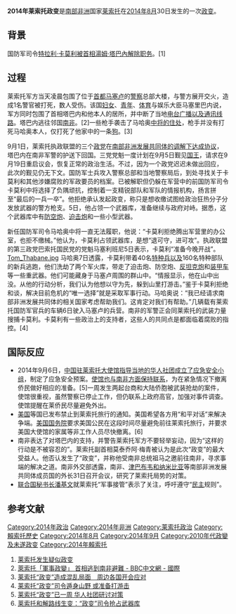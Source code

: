 **2014年莱索托政变**是[南部非洲](../Page/南部非洲.md "wikilink")国家[莱索托](../Page/莱索托.md "wikilink")在[2014年8月](../Page/2014年8月.md "wikilink")30日发生的一次[政变](https://zh.wikipedia.org/wiki/政变 "wikilink")。

## 背景

国防军司令[特拉利·卡莫利被](https://zh.wikipedia.org/wiki/特拉利·卡莫利 "wikilink")[首相](https://zh.wikipedia.org/wiki/首相 "wikilink")[湯姆·塔巴內解除职务](https://zh.wikipedia.org/wiki/湯姆·塔巴內 "wikilink")。\[1\]

## 过程

莱索托军方当天凌晨包围了位于[首都](../Page/首都.md "wikilink")[马塞卢](../Page/马塞卢.md "wikilink")的[警察](../Page/警察.md "wikilink")总部大楼，与警方展开交火，造成1名警官被打死，数人受伤。该国[妇女](https://zh.wikipedia.org/wiki/妇女 "wikilink")、[青年](../Page/青年.md "wikilink")、[体育](../Page/体育.md "wikilink")与娱乐大臣马塞里巴内说，军方同时包围了首相塔巴内和他本人的居所，并中断了当地[电台](https://zh.wikipedia.org/wiki/电台 "wikilink")[广播以及通讯线路](https://zh.wikipedia.org/wiki/广播 "wikilink")。塔巴内逃往邻国[南非](https://zh.wikipedia.org/wiki/南非 "wikilink")。\[2\]一些枪手袭击了马哈奥[中将的住处](https://zh.wikipedia.org/wiki/中将 "wikilink")，枪手并没有打死马哈奥本人，仅打死了他家中的一条[狗](https://zh.wikipedia.org/wiki/狗 "wikilink")。\[3\]

9月1日，莱索托执政联盟的三个[政党](../Page/政党.md "wikilink")在[南部非洲发展共同体的调解下达成协议](https://zh.wikipedia.org/wiki/南部非洲发展共同体 "wikilink")，塔巴内在南非军警的护送下回国。三党党魁一度计划在9月5日觐见[国王](https://zh.wikipedia.org/wiki/萊索托國王 "wikilink")，请求在9月19日重启议会，恢复正常的政治生活。不过，因为一个政党迟迟未做出回应，此次的觐见仍无下文。国防军士兵攻入警察总部和当地警察局后，到处寻找关于卡莫利和其他涉嫌腐败的军政要员的档案。已被解职但仍躲在军营中的前国防军司令卡莫利中将选择了负隅顽抗，控制着一支精锐部队和军队的情报机构，扬言拼至“最后的一兵一卒”。他拒绝承认发起政变，称只是想收缴试图给政治狂热分子分发放武器的警方枪支。5日，他占领一个武器库，准备继续与政府对峙。据悉，这个武器库中有[防空炮](https://zh.wikipedia.org/wiki/防空炮 "wikilink")、[迫击炮](../Page/迫击炮.md "wikilink")和一些小型武器。

新任国防军司令马哈奥中将一直无法履职，他说：“卡莫利拒绝腾出军营里的办公室，也拒不缴械。”他认为，卡莫利占领武器库，是想“退可守，进可攻”。执政联盟的第三政党巴索托国民党的党魁马塞利班尼5日表示，卡莫利“准备今晚开战”。
[Tom_Thabane.jpg](https://zh.wikipedia.org/wiki/File:Tom_Thabane.jpg "fig:Tom_Thabane.jpg")
马哈奥7日透露，卡莫利带着40名[特种兵以及](https://zh.wikipedia.org/wiki/特种兵 "wikilink")160名特种部队的新兵逃跑，他们洗劫了两个军火库，带走了迫击炮、防空炮、[反坦克炮](../Page/反坦克炮.md "wikilink")和[装甲车](../Page/装甲车.md "wikilink")等一些重武器。他们可能藏身于马塞卢周围的群山中。“情报显示，他在山中出没。从他的行动分析，我们认为他想以守为先，躲到山里打游击。”鉴于卡莫利拒绝和谈，解决目前危机的“唯一选择”就是采取军事行动。马哈奥说：“我已经请求南部非洲发展共同体的相关国家考虑帮助我们。这肯定对我们有帮助。”几辆载有莱索托国防军官兵的车辆6日驶入马塞卢的兵营。南非的军警正会同莱索托的武装力量搜捕卡莫利。卡莫利有一些政治上的支持者，这些人的共同点是都面临着腐败的指控。\[4\]

## 国际反应

  - 2014年9月6日，[中国驻莱索托大使馆指导当地的华人社团成立了应急安全小组](https://zh.wikipedia.org/wiki/中国驻莱索托大使馆 "wikilink")，制定了应急安全预案。[使馆也与南非方面保持联系](https://zh.wikipedia.org/wiki/使馆 "wikilink")，为在紧急情况下撤离侨民做好相应的准备。\[5\]一周发生两起台商和大陆侨胞被武装抢劫的案件，使馆很重视，虽然警察已停止工作，但仍联系上政府高官，加强对事件调查。使馆提醒在莱侨民尽量避免外出。
  - [美国](../Page/美国.md "wikilink")等国已发布禁止到莱索托旅行的通知。美国希望各方用“和平对话”来解决争端。[美国国务院](../Page/美国国务院.md "wikilink")要求美国公民在这段时间尽量避免前往莱索托旅行，并要求美国大使馆的家属等非工作人员尽快撤离。\[6\]
  - 南非表达了对塔巴内的支持，并警告莱索托军方不要轻举妄动，因为“这样的行动是不被容忍的”。莱索托副首相莫泰乔阿·梅青被认为是此次“政变”的最大受益人。他否认发生了“政变”，并称他受南非总统祖马之邀前往南非，寻求事端的解决之道。南非外交部透露，南非、[津巴布韦和](https://zh.wikipedia.org/wiki/津巴布韦 "wikilink")[纳米比亚](../Page/纳米比亚.md "wikilink")等南部非洲发展共同体成员国的外长31日召开会议，研究了莱索托局势的对策。
  - [联合国秘书长](../Page/联合国秘书长.md "wikilink")[潘基文](../Page/潘基文.md "wikilink")就莱索托“军事接管”表示了关注，呼吁遵守“[民主](../Page/民主.md "wikilink")规则”。

## 参考文献

[Category:2014年政治](https://zh.wikipedia.org/wiki/Category:2014年政治 "wikilink")
[Category:2014年非洲](https://zh.wikipedia.org/wiki/Category:2014年非洲 "wikilink")
[Category:莱索托政治](https://zh.wikipedia.org/wiki/Category:莱索托政治 "wikilink")
[Category:賴索托歷史](https://zh.wikipedia.org/wiki/Category:賴索托歷史 "wikilink")
[Category:2014年8月](https://zh.wikipedia.org/wiki/Category:2014年8月 "wikilink")
[Category:2014年9月](https://zh.wikipedia.org/wiki/Category:2014年9月 "wikilink")
[Category:2010年代政變及未遂政变](https://zh.wikipedia.org/wiki/Category:2010年代政變及未遂政变 "wikilink")
[Category:2014年賴索托](https://zh.wikipedia.org/wiki/Category:2014年賴索托 "wikilink")

1.  [莱索托发生疑似政变](http://paper.zbnews.net/wb/content/20140831/Articel08004IP.htm)
2.  [萊索托「軍事政變」 首相逃到南非避難 - BBC中文網 -
    國際](http://www.bbc.co.uk/zhongwen/trad/world/2014/08/140830_lesotho.shtml)
3.  [莱索托“政变”造成混乱局面　周边各国开会应对](http://news.163.com/14/0901/09/A521T8RE00014AEE.html)
4.  [莱索托“政变”司令遁身山野
    或准备打游击](http://news.cqnews.net/html/2014-09/08/content_31917908.htm)
5.  [莱索托“政变”已一周
    华人社团研讨对策](http://news.sohu.com/20140907/n404129177.shtml)
6.  [莱索托和解路线生变：“政变”司令抢占武器库](http://www.qianhuaweb.com/content/2014-09/08/content_5151343.htm)